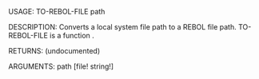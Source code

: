 USAGE:
     TO-REBOL-FILE path 

DESCRIPTION:
     Converts a local system file path to a REBOL file path.
     TO-REBOL-FILE is a function .

RETURNS:
    (undocumented)

ARGUMENTS:
    path [file! string!]
